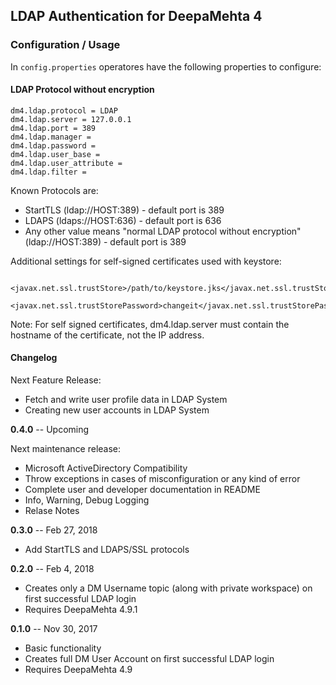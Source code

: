 
## LDAP Authentication for DeepaMehta 4

### Configuration / Usage

In `config.properties` operatores have the following properties to configure:

#### LDAP Protocol without encryption

```
dm4.ldap.protocol = LDAP
dm4.ldap.server = 127.0.0.1
dm4.ldap.port = 389
dm4.ldap.manager = 
dm4.ldap.password = 
dm4.ldap.user_base = 
dm4.ldap.user_attribute = 
dm4.ldap.filter = 
```

Known Protocols are: 

- StartTLS (ldap://HOST:389) - default port is 389
- LDAPS (ldaps://HOST:636) - default port is 636
- Any other value means "normal LDAP protocol without encryption" (ldap://HOST:389) - default port is 389

Additional settings for self-signed certificates used with keystore:

        <javax.net.ssl.trustStore>/path/to/keystore.jks</javax.net.ssl.trustStore>
        <javax.net.ssl.trustStorePassword>changeit</javax.net.ssl.trustStorePassword>

Note: For self signed certificates, dm4.ldap.server must contain the hostname of the certificate, not the IP address.


#### Changelog

Next Feature Release: 

* Fetch and write user profile data in LDAP System
* Creating new user accounts in LDAP System

**0.4.0** -- Upcoming

Next maintenance release:

* Microsoft ActiveDirectory Compatibility
* Throw exceptions in cases of misconfiguration or any kind of error
* Complete user and developer documentation in README
* Info, Warning, Debug Logging
* Relase Notes

**0.3.0** -- Feb 27, 2018

* Add StartTLS and LDAPS/SSL protocols

**0.2.0** -- Feb 4, 2018

* Creates only a DM Username topic (along with private workspace) on first successful LDAP login
* Requires DeepaMehta 4.9.1

**0.1.0** -- Nov 30, 2017

* Basic functionality
* Creates full DM User Account on first successful LDAP login
* Requires DeepaMehta 4.9
